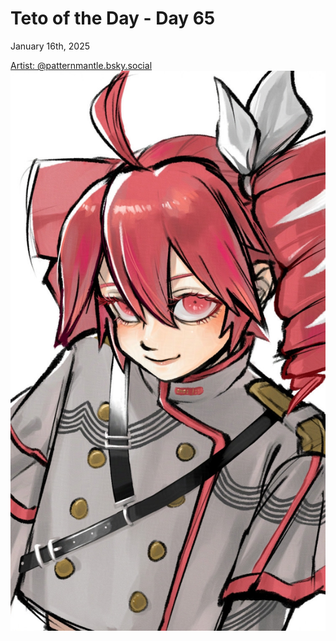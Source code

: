 # Teto of the Day - Day 65
<div class="post-date">January 16th, 2025</div>

[Artist: @patternmantle.bsky.social](https://bsky.app/profile/patternmantle.bsky.social/post/3lfr4qfu6pc2k)
![Kasane Teto Art](/totd/DAY_65.jpg)